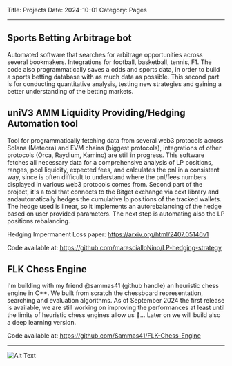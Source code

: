 Title: Projects
Date: 2024-10-01
Category: Pages

---

## Sports Betting Arbitrage bot
Automated software that searches for arbitrage opportunities across several bookmakers. Integrations for football, basketball, tennis, F1. 
The code also programmatically saves a odds and sports data, in order to build a sports betting database with as much data as possible.
This second part is for conducting quantitative analysis, testing new strategies and gaining a better understanding of the betting markets.

## uniV3 AMM Liquidity Providing/Hedging Automation tool
Tool for programmatically fetching data from several web3 protocols across Solana (Meteora) and EVM chains (biggest protocols), integrations of other protocols (Orca, Raydium, Kamino) are still in progress.
This software fetches all necessary data for a comprehensive analysis of LP positions, ranges, pool liquidity, expected fees, and calculates the pnl in a consistent way, since is often difficult to understand where the pnl/fees numbers displayed in various web3 protocols comes from.
Second part of the project, it's a tool that connects to the Bitget exchange via ccxt library and andautomatically hedges the cumulative lp positions of the tracked wallets. The hedge used is linear, so it implements an autorebalancing of the hedge based on user provided parameters. The next step is automating also the LP positions rebalancing.

Hedging Impermanent Loss paper: https://arxiv.org/html/2407.05146v1

Code available at: https://github.com/marescialloNino/LP-hedging-strategy

## FLK Chess Engine
I'm building with my friend @sammas41 (github handle) an heuristic chess engine in C++.
We built from scratch the chessboard representation, searching and evaluation algorithms.
As of September 2024 the first release is available, we are still working on improving the performances
at least until the limits of heuristic chess engines allow us 🤔... Later on we will build also a deep learning version.

Code available at: https://github.com/Sammas41/FLK-Chess-Engine

---

![Alt Text]({static}/images/wizard.jpeg)
